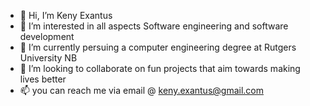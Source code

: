 - 👋 Hi, I’m Keny Exantus
- 👀 I’m interested in all aspects Software engineering and software development 
- 🌱 I’m currently persuing a computer engineering degree at Rutgers University NB
- 💞️ I’m looking to collaborate on fun projects that aim towards making lives better 
- 📫 you can reach me via email @ keny.exantus@gmail.com

<!---
AlphaKDE/AlphaKDE is a ✨ special ✨ repository because its `README.md` (this file) appears on your GitHub profile.
You can click the Preview link to take a look at your changes.
--->
